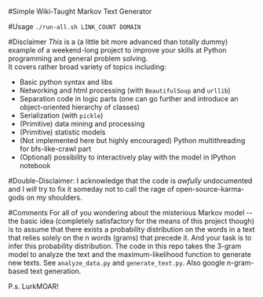 #Simple Wiki-Taught Markov Text Generator 
  
#Usage 
`./run-all.sh LINK_COUNT DOMAIN`
  
#Disclaimer
*This* is a (a little bit more advanced than totally dummy) example of a 
weekend-long project to improve your skills at Python programming and general problem solving.  
It covers rather broad variety of topics including:
- Basic python syntax and libs
- Networking and html processing (with `BeautifulSoup` and `urllib`)
- Separation code in logic parts (one can go further and introduce an 
object-oriented hierarchy of classes)
- Serialization (with `pickle`)
- (Primitive) data mining and processing
- (Primitive) statistic models
- (Not implemented here but highly encouraged) Python multithreading for bfs-like-crawl part
- (Optional) possibility to interactively play with the model in IPython notebook 
  
#Double-Disclaimer:
I acknowledge that the code is *awfully* undocumented and I *will* try to fix it someday not to call the rage of open-source-karma-gods on my shoulders.
  
#Comments
For all of you wondering about the misterious Markov model -- the basic idea (completely satisfactory for the means of this project though) is to assume that there exists a probability distribution on the words in a text that relies solely on the n words (grams) that precede it. And your task is to infer this probability distribution. The code in this repo takes the 3-gram model to analyze the text and the maximum-likelihood function to generate new texts. See `analyze_data.py` and `generate_text.py`. Also google n-gram-based text generation.
  
P.s. LurkMOAR!
